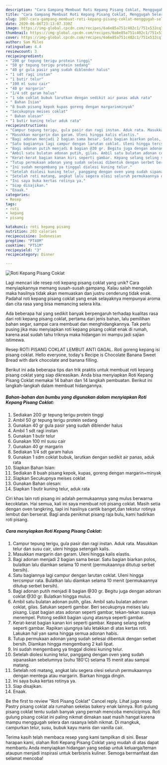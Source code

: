 ```yaml
---
description: "Cara Gampang Membuat Roti Kepang Pisang Coklat, Menggugah Selera"
title: "Cara Gampang Membuat Roti Kepang Pisang Coklat, Menggugah Selera"
slug: 1007-cara-gampang-membuat-roti-kepang-pisang-coklat-menggugah-selera
date: 2020-06-06T23:13:07.330Z
image: https://img-global.cpcdn.com/recipes/6a6e85a751c402c1/751x532cq70/roti-kepang-pisang-coklat-foto-resep-utama.jpg
thumbnail: https://img-global.cpcdn.com/recipes/6a6e85a751c402c1/751x532cq70/roti-kepang-pisang-coklat-foto-resep-utama.jpg
cover: https://img-global.cpcdn.com/recipes/6a6e85a751c402c1/751x532cq70/roti-kepang-pisang-coklat-foto-resep-utama.jpg
author: Sam Miles
ratingvalue: 4.4
reviewcount: 3
recipeingredient:
- "200 gr tepung terigu protein tinggi"
- "50 gr tepung terigu protein sedang"
- "40 gr gula pasir yang sudah diblender halus"
- "1 sdt ragi instan"
- "1 butir telur"
- "100 ml susu cair"
- "40 gr margarin"
- "1/4 sdt garam halus"
- "1 sdm coklat bubuk larutkan dengan sedikit air panas aduk rata"
- " Bahan Isian"
- "8 buah pisang kepok kupas goreng dengan margarinminyak"
- "Secukupnya meises coklat"
- " Bahan olesan"
- "1 butir kuning telur aduk rata"
recipeinstructions:
- "Campur tepung terigu, gula pasir dan ragi instan. Aduk rata. Masukkan telur dan susu cair, uleni hingga setengah kalis."
- "Masukkan margarin dan garam. Uleni hingga kalis elastis."
- "Bagi adonan menjadi 2 bagian sama besar. Satu bagian biarkan polos, bulatkan lalu diamkan selama 10 menit (permukaannya ditutup serbet bersih)."
- "Satu bagiannya lagi campur dengan larutan coklat. Uleni hingga tercsmpur rata. Bulatkan lalu diamkan selama 10 menit (permukaannya ditutup serbet bersih)."
- "Bagi adonan putih menjadi 8 bagian @30 gr. Begitu juga dengan adonan coklat @30 gr. Bulatkan hingga mulus."
- "Ambil satu bulatan adonan putih, gilas. Ambil satu bulatan adonan coklat, gilas. Satukan seperti gambar. Beri secukupnya meises lalu pisang. Lipat bagian atas adonan seperti gambar, tekan-tekan supaya menempel. Potong sedikit bagian ujung atasnya seperti gambar."
- "Kerat-kerat bagian kanan kiri seperti gambar. Kepang selang seling seperti gambar. Rapikan ujungnya lalu letakkan di atas kertas roti. Lakukan hal yan sama hingga semua adonan habis."
- "Tutup permukaan adonan yang sudah selesai dibentuk dengan serbet bersih. Diamkan hingga mengembang 2 kali lipat."
- "Ini sudah mengembang ya tinggal diolesi kuning telur."
- "Setelah diolesi kuning telur, panggang dengan oven yang sudah sipanaskan sebelumnya (suhu 180&#39;C) selama 15 menit atau sampai matang."
- "Setelah roti matang, angkat lalu segera olesi seluruh permukaannya dengan mentega atau margarin. Biarkan hingga dingin."
- "Ini saya buka kertas rotinya ya."
- "Siap disajikan."
- "Enaak."
categories:
- Resep
tags:
- roti
- kepang
- pisang

katakunci: roti kepang pisang 
nutrition: 203 calories
recipecuisine: Indonesian
preptime: "PT40M"
cooktime: "PT51M"
recipeyield: "3"
recipecategory: Dinner

---
```



![Roti Kepang Pisang Coklat](https://img-global.cpcdn.com/recipes/6a6e85a751c402c1/751x532cq70/roti-kepang-pisang-coklat-foto-resep-utama.jpg)

Lagi mencari ide resep roti kepang pisang coklat yang unik? Cara menyiapkannya memang susah-susah gampang. Kalau salah mengolah maka hasilnya tidak akan memuaskan dan justru cenderung tidak enak. Padahal roti kepang pisang coklat yang enak selayaknya mempunyai aroma dan cita rasa yang bisa memancing selera kita.

Ada beberapa hal yang sedikit banyak berpengaruh terhadap kualitas rasa dari roti kepang pisang coklat, pertama dari jenis bahan, lalu pemilihan bahan segar, sampai cara membuat dan menghidangkannya. Tak perlu pusing jika mau menyiapkan roti kepang pisang coklat enak di rumah, karena asal sudah tahu triknya maka hidangan ini mampu jadi sajian istimewa.

Resep ROTI PISANG COKLAT LEMBUT ANTI GAGAL. Roti goreng kepang isi pisang coklat. Hello everyone, today&#39;s Recipe is Chocolate Banana Sweet Bread with dark chocolate and banana filling.


Berikut ini ada beberapa tips dan trik praktis untuk membuat roti kepang pisang coklat yang siap dikreasikan. Anda bisa menyiapkan Roti Kepang Pisang Coklat memakai 14 bahan dan 14 langkah pembuatan. Berikut ini langkah-langkah dalam membuat hidangannya.

<!--inarticleads1-->

##### Bahan-bahan dan bumbu yang digunakan dalam menyiapkan Roti Kepang Pisang Coklat:

1. Sediakan 200 gr tepung terigu protein tinggi
1. Ambil 50 gr tepung terigu protein sedang
1. Gunakan 40 gr gula pasir yang sudah diblender halus
1. Ambil 1 sdt ragi instan
1. Gunakan 1 butir telur
1. Gunakan 100 ml susu cair
1. Gunakan 40 gr margarin
1. Sediakan 1/4 sdt garam halus
1. Gunakan 1 sdm coklat bubuk, larutkan dengan sedikit air panas, aduk rata
1. Siapkan  Bahan Isian:
1. Sediakan 8 buah pisang kepok, kupas, goreng dengan margarin+minyak
1. Siapkan Secukupnya meises coklat
1. Gunakan  Bahan olesan:
1. Siapkan 1 butir kuning telur, aduk rata


Ciri khas lain roti pisang ini adalah permukaannya yang mulus berwarna kecoklatan. Hai semua, kali ini saya membuat roti pisang coklat. Masih setia dengan oven tangkring, tapi ini hasilnya cantik banget,dan tekstur rotinya lembut dan berserat. Bagi anda penikmat pisang raja bulu, kami hadirkan roti pisang. 

<!--inarticleads2-->

##### Cara menyiapkan Roti Kepang Pisang Coklat:

1. Campur tepung terigu, gula pasir dan ragi instan. Aduk rata. Masukkan telur dan susu cair, uleni hingga setengah kalis.
1. Masukkan margarin dan garam. Uleni hingga kalis elastis.
1. Bagi adonan menjadi 2 bagian sama besar. Satu bagian biarkan polos, bulatkan lalu diamkan selama 10 menit (permukaannya ditutup serbet bersih).
1. Satu bagiannya lagi campur dengan larutan coklat. Uleni hingga tercsmpur rata. Bulatkan lalu diamkan selama 10 menit (permukaannya ditutup serbet bersih).
1. Bagi adonan putih menjadi 8 bagian @30 gr. Begitu juga dengan adonan coklat @30 gr. Bulatkan hingga mulus.
1. Ambil satu bulatan adonan putih, gilas. Ambil satu bulatan adonan coklat, gilas. Satukan seperti gambar. Beri secukupnya meises lalu pisang. Lipat bagian atas adonan seperti gambar, tekan-tekan supaya menempel. Potong sedikit bagian ujung atasnya seperti gambar.
1. Kerat-kerat bagian kanan kiri seperti gambar. Kepang selang seling seperti gambar. Rapikan ujungnya lalu letakkan di atas kertas roti. Lakukan hal yan sama hingga semua adonan habis.
1. Tutup permukaan adonan yang sudah selesai dibentuk dengan serbet bersih. Diamkan hingga mengembang 2 kali lipat.
1. Ini sudah mengembang ya tinggal diolesi kuning telur.
1. Setelah diolesi kuning telur, panggang dengan oven yang sudah sipanaskan sebelumnya (suhu 180&#39;C) selama 15 menit atau sampai matang.
1. Setelah roti matang, angkat lalu segera olesi seluruh permukaannya dengan mentega atau margarin. Biarkan hingga dingin.
1. Ini saya buka kertas rotinya ya.
1. Siap disajikan.
1. Enaak.


Be the first to review &#34;Roti Pisang Coklat&#34; Cancel reply. Lihat juga resep Pastry pisang coklat ala rumahan sekelas bakery enak lainnya. Roti gulung pisang coklat tentu sudah banyak yang pernah mencoba mencicipinya. Roti gulung pisang coklat ini paling nikmat dimakan saat masih hangat karena mampu menggugah selera dan rasanya lebih nikmat. Di mangkuk, campurkan telur, susu, bubuk kayu manis dan vanilla cair. 

Terima kasih telah membaca resep yang kami tampilkan di sini. Besar harapan kami, olahan Roti Kepang Pisang Coklat yang mudah di atas dapat membantu Anda menyiapkan hidangan yang sedap untuk keluarga/teman ataupun menjadi inspirasi untuk berbisnis kuliner. Semoga bermanfaat dan selamat mencoba!
